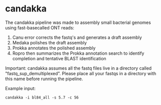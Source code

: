 # candakka

The candakka pipeline was made to assembly small bacterial genomes using fast-basecalled ONT reads:
1) Canu error corrects the fastq's and generates a draft assembly
2) Medaka polishes the draft assembly
3) Prokka annotates the polished assembly
5) Ropro then summarizes the Prokka annotation search to identify completion and tentative BLAST identification

Important: candakka assumes all the fastq files live in a directory called "fastq_sup_demultiplexed". Please place all your fastqs in a directory with this name before running the pipeline.

Example input:
```
candakka -i bl84_all -s 5.7 -c 56
```
